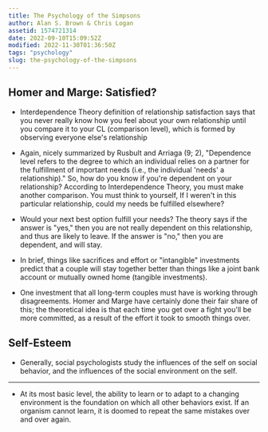 ```yaml
---
title: The Psychology of the Simpsons
author: Alan S. Brown & Chris Logan
assetid: 1574721314
date: 2022-09-10T15:09:52Z
modified: 2022-11-30T01:36:50Z
tags: "psychology"
slug: the-psychology-of-the-simpsons
---
```


## Homer and Marge: Satisfied?

*  Interdependence Theory definition of relationship satisfaction says that you never really know how you feel about your own relationship until you compare it to your CL (comparison level), which is formed by observing everyone else's relationship

*  Again, nicely summarized by Rusbult and Arriaga (9; 2), "Dependence level refers to the degree to which an individual relies on a partner for the fulfillment of important needs (i.e., the individual 'needs' a relationship)." So, how do you know if you're dependent on your relationship? According to Interdependence Theory, you must make another comparison. You must think to yourself, If I weren't in this particular relationship, could my needs be fulfilled elsewhere?

*  Would your next best option fulfill your needs? The theory says if the answer is "yes," then you are not really dependent on this relationship, and thus are likely to leave. If the answer is "no," then you are dependent, and will stay.

*  In brief, things like sacrifices and effort or "intangible" investments predict that a couple will stay together better than things like a joint bank account or mutually owned home (tangible investments).

*  One investment that all long-term couples must have is working through disagreements. Homer and Marge have certainly done their fair share of this; the theoretical idea is that each time you get over a fight you'll be more committed, as a result of the effort it took to smooth things over.

## Self-Esteem

*  Generally, social psychologists study the influences of the self on social behavior, and the influences of the social environment on the self.

---

*  At its most basic level, the ability to learn or to adapt to a changing environment is the foundation on which all other behaviors exist. If an organism cannot learn, it is doomed to repeat the same mistakes over and over again. 

